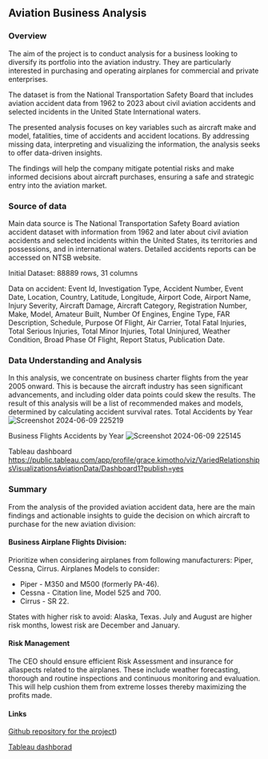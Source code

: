 ## Aviation Business Analysis

### Overview 
The aim of the project is to conduct analysis for a business looking to diversify its portfolio into the aviation industry. They are particularly interested in purchasing and operating airplanes for commercial and private enterprises.

The dataset is from the National Transportation Safety Board that includes aviation accident data from 1962 to 2023 about civil aviation accidents and selected incidents in the United State International waters.

The presented analysis focuses on key variables such as aircraft make and model, fatalities, time of accidents and accident locations. By addressing missing data, interpreting and visualizing the information, the analysis seeks to offer data-driven insights.

The findings will help the company mitigate potential risks and make informed decisions about aircraft purchases, ensuring a safe and strategic entry into the aviation market.


### Source of data

Main data source is The National Transportation Safety Board aviation accident dataset with information from 1962 and later about civil aviation accidents and selected incidents within the United States, its territories and possessions, and in international waters. Detailed accidents reports can be accessed on NTSB website.

Initial Dataset: 88889 rows, 31 columns 

Data on accident: Event Id, Investigation Type, Accident Number, Event Date, Location, Country, Latitude, Longitude, Airport Code, Airport Name, Injury Severity, Aircraft Damage, Aircraft Category, Registration Number, Make, Model, Amateur Built, Number Of Engines, Engine Type, FAR Description, Schedule, Purpose Of Flight, Air Carrier, Total Fatal Injuries, Total Serious Injuries, Total Minor Injuries, Total Uninjured, Weather Condition, Broad Phase Of Flight, Report Status, Publication Date.



### Data Understanding and Analysis

In this analysis, we concentrate on business charter flights from the year 2005 onward. This is because the aircraft industry has seen significant advancements, and including older data points could skew the results.
The result of this analysis will be a list of recommended makes and models, determined by calculating accident survival rates.
Total Accidents by Year
![Screenshot 2024-06-09 225219](https://github.com/GraceRKimotho/aviation-project/assets/169874753/7a1aa868-cc65-46f9-9755-ff615d62f49b)


Business Flights Accidents by Year
![Screenshot 2024-06-09 225145](https://github.com/GraceRKimotho/aviation-project/assets/169874753/65dfc9f8-76b5-453b-b8f1-c6c4d8514a06)




Tableau dashboard
https://public.tableau.com/app/profile/grace.kimotho/viz/VariedRelationshipsVisualizationsAviationData/Dashboard1?publish=yes





### Summary

From the analysis of the provided aviation accident data, here are the main findings and actionable insights to guide the decision on which aircraft to purchase for the new aviation division:
#### Business Airplane Flights Division:

Prioritize when considering airplanes from following manufacturers: Piper, Cessna, Cirrus.
Airplanes Models to consider:
* Piper - M350 and M500 (formerly PA-46).
* Cessna - Citation line, Model 525 and 700.
* Cirrus - SR 22.

States with higher risk to avoid: Alaska, Texas.
July and August are higher risk months, lowest risk are December and January.

#### Risk Management
The CEO should ensure efficient Risk Assessment and insurance for allaspects related to the airplanes. These include weather forecasting, thorough and routine inspections and continuous monitoring and evaluation. This will help cushion them from extreme losses thereby maximizing the profits made.





#### Links

[Github repository for the project](https://github.com/GraceRKimotho/aviation-project))

[Tableau dashborad](https://public.tableau.com/app/profile/grace.kimotho/viz/VariedRelationshipsVisualizationsAviationData/Dashboard1?publish=yes)
